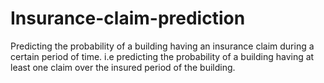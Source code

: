 # Insurance-claim-prediction
Predicting the probability of a building having an insurance claim during a certain period of time. i.e predicting the probability of a building having at least one claim over the insured period of the building.
